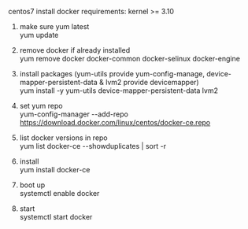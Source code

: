 centos7 install docker
requirements: kernel >= 3.10
1. make sure yum latest  
yum update

2. remove docker if already installed  
yum remove docker  docker-common docker-selinux docker-engine  

3. install packages (yum-utils provide yum-config-manage, device-mapper-persistent-data & lvm2 provide devicemapper)  
yum install -y yum-utils device-mapper-persistent-data lvm2

4. set yum repo  
yum-config-manager --add-repo https://download.docker.com/linux/centos/docker-ce.repo

5. list docker versions in repo  
yum list docker-ce --showduplicates | sort -r

6. install  
yum install docker-ce

7. boot up  
systemctl enable docker

8. start  
systemctl start docker



